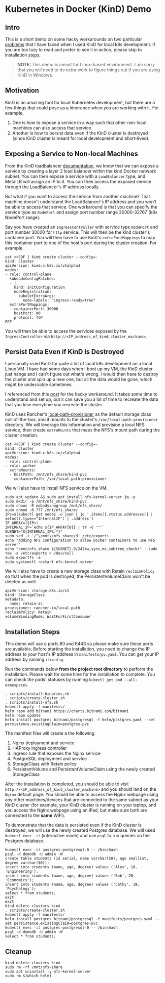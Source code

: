 # Kubernetes in Docker (KinD) Demo

## Intro
This is a short demo on some hacky workarounds on two particular [problems](#motivation) that I have faced when I used KinD for local k8s development. If you are too lazy to read and prefer to see it in action, please skip to installation [steps](#installation-steps). 
> **__NOTE:__** This demo is meant for Linux-based environment. I am sorry that you will need to do extra work to figure things out if you are using KinD in Windows.

## Motivation
KinD is an amazing tool for local Kubernetes development, but there are a few things that could pose as a hindrance when you are working with it. For example, 
1. One is how to expose a service in a way such that other non-local machines can also access that service. 
2. Another is how to persist data even if the KinD cluster is destroyed (since KinD cluster is meant for local development and short-lived).

## Exposing a Service to Non-local Machines
From the KinD loadbalancer [documentation](https://kind.sigs.k8s.io/docs/user/loadbalancer/), we know that we can expose a service by creating a layer 2 load balancer within the kind Docker network subnet. You can then expose a service with a `LoadBalancer` type, and MetalLB will assign an IP to it. You can then access the exposed service through the LoadBalancer's IP address locally. 

But what if you want to access the service from another machine? That machine doesn't understand the LoadBalancer's IP address and you won't be able to access that service. One workaround is that you can specify the service type as `NodePort` and assign port number range 30000-32767 (k8s NodePort range). 

Say you have created an `IngressController` with service type `NodePort` and port number 30000 for `http` service. This will then be the kind cluster's container port. You will then have to use KinD's `extraPortMappings` to map this container port to one of the host's port during the cluster creation. For example, 

```
cat <<EOF | kind create cluster --config=-
kind: Cluster
apiVersion: kind.x-k8s.io/v1alpha4
nodes:
- role: control-plane
  kubeadmConfigPatches:
  - |
    kind: InitConfiguration
    nodeRegistration:
      kubeletExtraArgs:
        node-labels: "ingress-ready=true"
  extraPortMappings:
  - containerPort: 30000
    hostPort: 80
    protocol: TCP
EOF
```

You will then be able to access the services exposed by the `IngressController` via `http://<IP_address_of_kind_cluster_machine>`.

## Persist Data Even if KinD is Destroyed
I personally used KinD for quite a lot of local k8s development on a local Linux VM. I have had some days when I boot up my VM, the KinD cluster just hangs and I can't figure out what's wrong. I would then have to destroy the cluster and spin up a new one, but all the data would be gone, which might be undesirable sometimes. 

I referenced from this [post](https://mauilion.dev/posts/kind-pvc/) for the hacky workaround. It takes some time to understand and set up, but it can save you a lot of time to recreate the data that you lose everytime you recreate the cluster. 

KinD uses Rancher's [local-path-provisioner](https://github.com/rancher/local-path-provisioner) as the default storage class out-of-the-box, and it mounts to the cluster's `/var/local-path-provisioner` directory. We will leverage this information and provision a local NFS service, then create `extraMounts` that maps the NFS's mount path during the cluster creation. 

```
cat <<EOF | kind create cluster --config=-
kind: Cluster
apiVersion: kind.x-k8s.io/v1alpha4
nodes:
- role: control-plane
- role: worker
  extraMounts:
  - hostPath: /mnt/nfs_share/kind-pvc
    containerPath: /var/local-path-provisioner
```

We will also have to install NFS service on the VM. 

```
sudo apt update && sudo apt install nfs-kernel-server jq -y
sudo mkdir -p /mnt/nfs_share/kind-pvc
sudo chown -R nobody:nogroup /mnt/nfs_share/
sudo chmod -R 777 /mnt/nfs_share/
IPs=$(kubectl get nodes -o json | jq '.items[].status.addresses[] | select(.type=="InternalIP") | .address')
IP_ARRAY=($IPs)
INTERNAL_IP=`echo ${IP_ARRAY[0]} | tr -d '"'`
SUBNET="${INTERNAL_IP%.*}"
sudo sed -i '/^\/mnt\/nfs_share/d' /etc/exports
echo "Adding NFS configuration to allow Docker containers to use NFS server"
echo "/mnt/nfs_share ${SUBNET}.0/24(rw,sync,no_subtree_check)" | sudo tee -a /etc/exports > /dev/null
sudo exportfs -a
sudo systemctl restart nfs-kernel-server
```

We will also have to create a new storage class with Retain `reclaimPolicy` so that when the pod is destroyed, the PersistentVolumeClaim won't be deleted as well.

```
apiVersion: storage.k8s.io/v1
kind: StorageClass
metadata:
  name: retain-sc
provisioner: rancher.io/local-path
reclaimPolicy: Retain
volumeBindingMode: WaitForFirstConsumer
```

## Installation Steps
This demo will use a ports 80 and 6443 so please make sure these ports are available. Before starting the installation, you need to change the IP address to your host's IP address in  `manifests/pv.yaml`. You can get your IP address by running `ifconfig`.

Run the commands below **from the project root directory** to perform the installation. Please wait for some time for the installation to complete. You can check the pods' statuses by running `kubectl get pod --all-namespaces`.
```
. scripts/install-binaries.sh
. scripts/create-cluster.sh
. scripts/install-nfs.sh
kubectl apply -f manifests/
helm repo add bitnami https://charts.bitnami.com/bitnami
helm repo update
helm install postgres bitnami/postgresql -f helm/postgres.yaml --set persistence.existingClaim=postgres-pvc
```
The manifest files will create a the following:
1. Nginx deployment and service
2. HAProxy ingress controller
3. Ingress rule that exposes the Nginx service
4. PostgreSQL deployment and service
5. StorageClass with Retain policy
6. PersistentVolume and PersistentVolumeClaim using the newly created StorageClass

After the installation is completed, you should be able to visit `http://<IP_address_of_kind_cluster_machine>` and you should land on the `Nginx` default page. You should be able to access the Nginx webpage using any other machines/devices that are connected to the same subnet as your KinD cluster (for example, your KinD cluster is running on your laptop, and you access the Nginx webpage using an iPad, but make sure both are connected to the **same** WiFi).

To demonstrate that the data is persisted even if the KinD cluster is destroyed, we will use the newly created Postgres database. We will used `kubectl exec -it` (interactive mode) and use `psql` to run queries on the Postgres database. 

```
kubectl exec -it postgres-postgresql-0 -- /bin/bash
psql -d demodb -U admin -W
create table students (id serial, name varchar(50), age smallint, degree varchar(50));
insert into students (name, age, degree) values ('Alex', 18, 'Engineering');
insert into students (name, age, degree) values ('Bob', 20, 'Economics');
insert into students (name, age, degree) values ('Cathy', 19, 'Psychology');
select * from students;
exit
exit
kind delete clusters kind
. scripts/create-cluster.sh
kubectl apply -f manifests/
helm install postgres bitnami/postgresql -f manifests/postgres.yaml --set persistence.existingClaim=postgres-pvc
kubectl exec -it postgres-postgresql-0 -- /bin/bash
psql -d demodb -U admin -W
select * from students;
```


## Cleanup 
```
kind delete clusters kind
sudo rm -rf /mnt/nfs-share
sudo apt uninstall -y nfs-kernel-server
sudo rm $(which helm)
```
